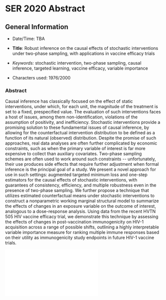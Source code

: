 # SER 2020 Abstract

## General Information

* Date/Time: TBA

* __Title__: Robust inference on the causal effects of stochastic interventions
  under two-phase sampling, with applications in vaccine efficacy trials

* _Keywords:_ stochastic intervention, two-phase sampling, causal inference,
  targeted learning, vaccine efficacy, variable importance

* Characters used: 1976/2000

### Abstract

Causal inference has classically focused on the effect of static interventions,
under which, for each unit, the magnitude of the treatment is set to a fixed,
prespecified value. The evaluation of such interventions faces a host of issues,
among them non-identification, violations of the assumption of positivity, and
inefficiency. Stochastic interventions provide a promising solution to these
fundamental issues of causal inference, by allowing for the counterfactual
intervention distribution to be defined as a function of its natural (observed)
distribution. Despite the promise of such approaches, real data analyses are
often further complicated by economic constraints, such as when the primary
variable of interest is far more expensive to collect than auxiliary covariates.
Two-phase sampling schemes are often used to work around such constraints --
unfortunately, their use produces side effects that require further adjustment
when formal inference is the principal goal of a study. We present a novel
approach for use in such settings: augmented targeted minimum loss and one-step
estimators for the causal effects of stochastic interventions, with guarantees
of consistency, efficiency, and multiple robustness even in the presence of
two-phase sampling. We further propose a technique that utilizes estimated
counterfactual means under stochastic interventions to construct a nonparametric
working marginal structural model to summarize the effects of changes in an
exposure variable on the outcome of interest, analogous to a dose-response
analysis. Using data from the recent HVTN 505 HIV vaccine efficacy trial, we
demonstrate this technique by assessing the effects of changes in
post-vaccination immunogenicity on HIV-1 acquisition across a range of
possible shifts, outlining a highly interpretable variable importance
measure for ranking multiple immune responses based on their utility as
immunogenicity study endpoints in future HIV-1 vaccine trials.

![](./cd8_msm_tmle_summary.pdf)
